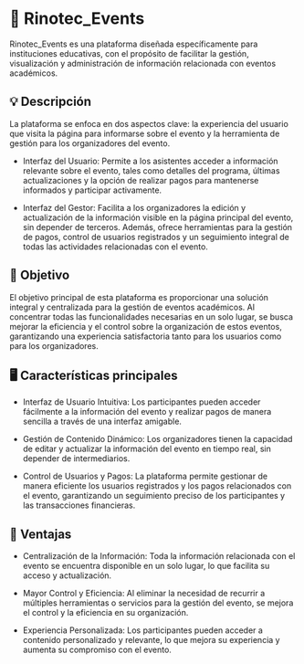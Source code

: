 # :rhinoceros: Rinotec_Events
Rinotec_Events es una plataforma diseñada específicamente para instituciones educativas, con el propósito de facilitar la gestión, visualización y administración de información relacionada con eventos académicos. 
## :bulb: Descripción 
La plataforma se enfoca en dos aspectos clave: la experiencia del usuario que visita la página para informarse sobre el evento y la herramienta de gestión para los organizadores del evento.

- Interfaz del Usuario: Permite a los asistentes acceder a información relevante sobre el evento, tales como detalles del programa, últimas actualizaciones y la opción de realizar pagos para mantenerse informados y participar activamente.

- Interfaz del Gestor: Facilita a los organizadores la edición y actualización de la información visible en la página principal del evento, sin depender de terceros. Además, ofrece herramientas para la gestión de pagos, control de usuarios registrados y un seguimiento integral de todas las actividades relacionadas con el evento.
## :dart: Objetivo
El objetivo principal de esta plataforma es proporcionar una solución integral y centralizada para la gestión de eventos académicos. Al concentrar todas las funcionalidades necesarias en un solo lugar, se busca mejorar la eficiencia y el control sobre la organización de estos eventos, garantizando una experiencia satisfactoria tanto para los usuarios como para los organizadores.
##  :desktop_computer: Características principales
- Interfaz de Usuario Intuitiva: Los participantes pueden acceder fácilmente a la información del evento y realizar pagos de manera sencilla a través de una interfaz amigable.

- Gestión de Contenido Dinámico: Los organizadores tienen la capacidad de editar y actualizar la información del evento en tiempo real, sin depender de intermediarios.

- Control de Usuarios y Pagos: La plataforma permite gestionar de manera eficiente los usuarios registrados y los pagos relacionados con el evento, garantizando un seguimiento preciso de los participantes y las transacciones financieras.

## :memo: Ventajas
- Centralización de la Información: Toda la información relacionada con el evento se encuentra disponible en un solo lugar, lo que facilita su acceso y actualización.

- Mayor Control y Eficiencia: Al eliminar la necesidad de recurrir a múltiples herramientas o servicios para la gestión del evento, se mejora el control y la eficiencia en su organización.

- Experiencia Personalizada: Los participantes pueden acceder a contenido personalizado y relevante, lo que mejora su experiencia y aumenta su compromiso con el evento.
